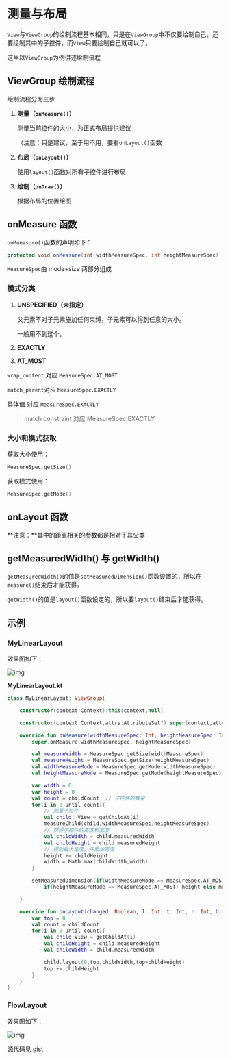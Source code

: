 # 测量与布局

`View`与`ViewGroup`的绘制流程基本相同，只是在`ViewGroup`中不仅要绘制自己，还要绘制其中的子控件，而`View`只要绘制自己就可以了。

这里以`ViewGroup`为例讲述绘制流程

## ViewGroup 绘制流程

绘制流程分为三步

1. **测量（`onMeasure()`）**

   测量当前控件的大小，为正式布局提供建议

   （注意：只是建议，至于用不用，要看`onLayout()`函数

2. **布局（`onLayout()`）**

   使用`layout()`函数对所有子控件进行布局

3. **绘制（`onDraw()`）**

   根据布局的位置绘图




## onMeasure 函数

`onMueasure()`函数的声明如下：

```java
protected void onMeasure(int widthMeasureSpec, int heightMeasureSpec)
```

`MeasureSpec`由 mode+size 两部分组成



### 模式分类

1. **UNSPECIFIED（未指定）**

   父元素不对子元素施加任何束缚，子元素可以得到任意的大小。

   一般用不到这个。

2. **EXACTLY**

3. **AT_MOST**

`wrap_content` 对应 `MeasureSpec.AT_MOST`

`match_parent`对应 `MeasureSpec.EXACTLY`

具体值 对应 `MeasureSpec.EXACTLY`

> match constraint 对应 MeasureSpec.EXACTLY



### 大小和模式获取

获取大小使用：

```kotlin
MeasureSpec.getSize()
```

获取模式使用：

```kotlin
MeasureSpec.getMode()
```



## onLayout 函数

**注意：**其中的距离相关的参数都是相对于其父类



## getMeasuredWidth() 与 getWidth() 

`getMeasuredWidth()`的值是`setMeasuredDimension()`函数设置的，所以在`measure()`结束后才能获得。

`getWidth()`的值是`layout()`函数设定的，所以要`layout()`结束后才能获得。



## 示例



### MyLinearLayout

效果图如下：

![img](http://img.inaction.fun/static/70507.png)

**MyLinearLayout.kt**

```kotlin
class MyLinearLayout: ViewGroup{

    constructor(context:Context):this(context,null)

    constructor(context:Context,attrs:AttributeSet?):super(context,attrs)

    override fun onMeasure(widthMeasureSpec: Int, heightMeasureSpec: Int) {
        super.onMeasure(widthMeasureSpec, heightMeasureSpec)

        val measureWidth = MeasureSpec.getSize(widthMeasureSpec)
        val measureHeight = MeasureSpec.getSize(heightMeasureSpec)
        val widthMeasureMode = MeasureSpec.getMode(widthMeasureSpec)
        val heightMeasureMode = MeasureSpec.getMode(heightMeasureSpec)

        var width = 0
        var height = 0
        val count = childCount  // 子控件的数量
        for(i in 0 until count){
            // 测量子控件
            val child: View = getChildAt(i)
            measureChild(child,widthMeasureSpec,heightMeasureSpec)
            // 获得子控件的高度和宽度
            val childWidth = child.measuredWidth
            val childHeight = child.measuredHeight
            // 得到最大宽度，并累加高度
            height += childHeight
            width = Math.max(childWidth,width)
        }

        setMeasuredDimension(if(widthMeasureMode == MeasureSpec.AT_MOST) width else measureWidth,
            if(heightMeasureMode == MeasureSpec.AT_MOST) height else measureHeight)

    }

    override fun onLayout(changed: Boolean, l: Int, t: Int, r: Int, b: Int) {
        var top = 0
        val count = childCount
        for(i in 0 until count){
            val child:View = getChildAt(i)
            val childHeight = child.measuredHeight
            val childWidth = child.measuredWidth

            child.layout(0,top,childWidth,top+childHeight)
            top += childHeight
        }
    }
}
```



### FlowLayout

效果图如下：

![img](http://img.inaction.fun/static/57802.jpg)

[源代码见 gist](https://gist.github.com/hahaha28/485bba5a39158ebba6db1925d077bc64)

